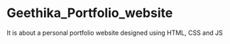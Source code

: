 # Geethika_Portfolio_website
It is about a personal portfolio website designed using HTML, CSS and JS
